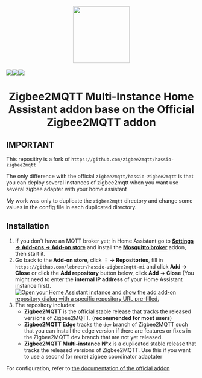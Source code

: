 <div align="center">
    <a href="https://github.com/lebretr/hassio-zigbee2mqtt-mi">
        <img width="150" height="150" src="zigbee2mqtt/logo.png">
    </a>
    <br>
    <br>
    <div style="display: flex;">
        <a href="https://github.com/lebretr/hassio-zigbee2mqtt-mi/actions?query=workflow%3ACI_MI">
            <img src="https://github.com/lebretr/hassio-zigbee2mqtt-mi/workflows/CI_MI/badge.svg">
        </a>
        <a href="https://github.com/lebretr/hassio-zigbee2mqtt-mi/releases">
            <img src="https://img.shields.io/github/release/lebretr/hassio-zigbee2mqtt-mi.svg">
        </a>
        <a href="https://github.com/lebretr/hassio-zigbee2mqtt-mi/stargazers">
            <img src="https://img.shields.io/github/stars/lebretr/hassio-zigbee2mqtt-mi.svg">
        </a>
    </div>
    <h1>Zigbee2MQTT Multi-Instance Home Assistant addon base on the Official Zigbee2MQTT addon </h1>
</div>


## IMPORTANT
This repositiry is a fork of `https://github.com/zigbee2mqtt/hassio-zigbee2mqtt`

The only difference with the official `zigbee2mqtt/hassio-zigbee2mqtt` is that you can deploy several instances of zigbee2mqtt when you want use several zigbee adapter with your home assistant

My work was only to duplicate the `zigbee2mqtt` directory and change some values in the config file in each duplicated directory.

## Installation

1. If you don't have an MQTT broker yet; in Home Assistant go to **[Settings → Add-ons → Add-on store](https://my.home-assistant.io/redirect/supervisor_store/)** and install the **[Mosquitto broker](https://my.home-assistant.io/redirect/supervisor_addon/?addon=core_mosquitto)** addon, then start it.
1. Go back to the **Add-on store**, click **⋮ → Repositories**, fill in</br> `https://github.com/lebretr/hassio-zigbee2mqtt-mi` and click **Add → Close** or click the **Add repository** button below, click **Add → Close** (You might need to enter the **internal IP address** of your Home Assistant instance first).  
   [![Open your Home Assistant instance and show the add add-on repository dialog with a specific repository URL pre-filled.](https://my.home-assistant.io/badges/supervisor_add_addon_repository.svg)](https://my.home-assistant.io/redirect/supervisor_add_addon_repository/?repository_url=https%3A%2F%2Fgithub.com%2Flebretr%2Fhassio-zigbee2mqtt-mi)
1. The repository includes:
   - **Zigbee2MQTT** is the official stable release that tracks the released versions of Zigbee2MQTT. (**recommended for most users**)
   - **Zigbee2MQTT Edge** tracks the `dev` branch of Zigbee2MQTT such that you can install the edge version if there are features or fixes in the Zigbee2MQTT dev branch that are not yet released.
   - **Zigbee2MQTT Multi-instance N°x** is a duplicated stable release that tracks the released versions of Zigbee2MQTT. Use this if you want to use a second (or more) zigbee coordinator adaptater

For configuration, refer to [the documentation of the official addon](https://github.com/zigbee2mqtt/hassio-zigbee2mqtt)
